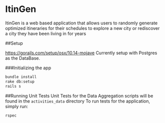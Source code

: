 # ItinGen

ItinGen is a web based application that allows users to randomly
generate optimized itineraries for their schedules to explore a new city
or rediscover a city they have been living in for years

##Setup

https://gorails.com/setup/osx/10.14-mojave
Currently setup with Postgres as the DataBase.

###Initializing the app
```bash
bundle install
rake db:setup
rails s
```

##Running Unit Tests
Unit Tests for the Data Aggregation scripts will be found in the `activities_data` directory
To run tests for the application, simply run:
```bash
rspec
```
